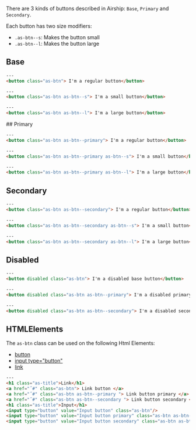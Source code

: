 There are 3 kinds of buttons described in Airship: `Base`, `Primary` and `Secondary`. 

Each button has two size modifiers:

- `.as-btn--s`: Makes the button small
- `.as-btn--l`: Makes the button large


## Base

```html
---
<button class="as-btn"> I'm a regular button</button>
```

```html
---
<button class="as-btn as-btn--s"> I'm a small button</button>
```

```html
---
<button class="as-btn as-btn--l"> I'm a large button</button>
```

## Primary

```html
---
<button class="as-btn as-btn--primary"> I'm a regular button</button>
```

```html
---
<button class="as-btn as-btn--primary as-btn--s"> I'm a small button</button>
```

```html
---
<button class="as-btn as-btn--primary as-btn--l"> I'm a large button</button>
```


## Secondary

```html
---
<button class="as-btn as-btn--secondary"> I'm a regular button</button>
```

```html
---
<button class="as-btn as-btn--secondary as-btn--s"> I'm a small button</button>
```

```html
---
<button class="as-btn as-btn--secondary as-btn--l"> I'm a large button</button>
```

## Disabled

```html
---
<button disabled class="as-btn"> I'm a disabled base button</button>
```

```html
---
<button disabled class="as-btn as-btn--primary"> I'm a disabled primary button</button>
```

```html
---
<button disabled class="as-btn as-btn--secondary"> I'm a disabled secondary button</button>
```


## HTMLElements

The `as-btn` class can be used on the following Html Elements:

- [button](https://developer.mozilla.org/en-US/docs/Web/HTML/Element/button)
- [input type="button"](https://developer.mozilla.org/en-US/docs/Web/HTML/Element/input/button)
- [link](https://developer.mozilla.org/en-US/docs/Web/HTML/Element/link)

```html
---
<h1 class="as-title">Link</h1>
<a href="˝#" class="as-btn"> Link button </a>
<a href="˝#" class="as-btn as-btn--primary "> Link button primary </a>
<a href="˝#" class="as-btn as-btn--secondary "> Link button secondary </a>
<h1 class="as-title">Input</h1>
<input type="button" value="Input button" class="as-btn"/>
<input type="button" value="Input button primary" class="as-btn as-btn--primary"/>
<input type="button" value="Input button secondary" class="as-btn as-btn--secondary"/>
```